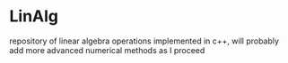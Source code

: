 # LinAlg
repository of linear algebra operations implemented in c++, will probably add more advanced numerical methods as I proceed
